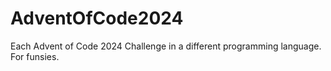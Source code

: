 # AdventOfCode2024
Each Advent of Code 2024 Challenge in a different programming language. For funsies.
